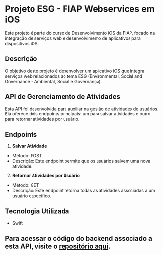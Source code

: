 # Projeto ESG - FIAP Webservices em iOS

Este projeto é parte do curso de Desenvolvimento iOS da FIAP, focado na integração de serviços web e desenvolvimento de aplicativos para dispositivos iOS.

## Descrição

O objetivo deste projeto é desenvolver um aplicativo iOS que integra serviços web relacionados ao tema ESG (Environmental, Social and Governance - Ambiental, Social e Governança).
## API de Gerenciamento de Atividades
Esta API foi desenvolvida para auxiliar na gestão de atividades de usuários. Ela oferece dois endpoints principais: um para salvar atividades e outro para retornar atividades por usuário.

## Endpoints

1. **Salvar Atividade**
- Método: POST
- Descrição: Este endpoint permite que os usuários salvem uma nova atividade.

2. **Retornar Atividades por Usuário**
- Método: GET
- Descrição: Este endpoint retorna todas as atividades associadas a um usuário específico.
   
## Tecnologia Utilizada

- Swift

## Para acessar o código do backend associado a esta API, visite o [repositório aqui](https://github.com/ericaokamura/esg-app-fiap).



